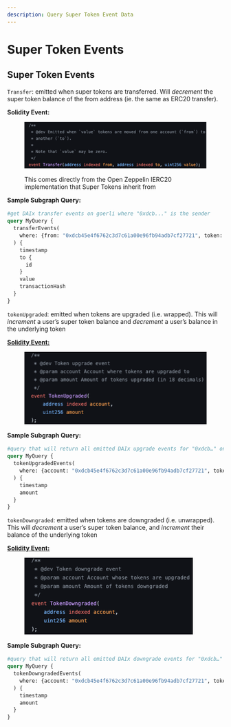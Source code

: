 ```yaml
---
description: Query Super Token Event Data
---
```


# Super Token Events

## Super Token Events

`Transfer`: emitted when super tokens are transferred. Will _decrement_ the super token balance of the from address (ie. the same as ERC20 transfer).

**Solidity Event:**

<figure><img src="../../../.gitbook/assets/Screen Shot 2022-11-29 at 9.58.15 AM.png" alt=""><figcaption><p>This comes directly from the Open Zeppelin IERC20 implementation that Super Tokens inherit from</p></figcaption></figure>

**Sample Subgraph Query:**

```graphql
#get DAIx transfer events on goerli where "0xdcb..." is the sender  
query MyQuery {
  transferEvents(
    where: {from: "0xdcb45e4f6762c3d7c61a00e96fb94adb7cf27721", token: "0xf2d68898557ccb2cf4c10c3ef2b034b2a69dad00"}
  ) {
    timestamp
    to {
      id
    }
    value
    transactionHash
  }
}
```

`tokenUpgraded`: emitted when tokens are upgraded (i.e. wrapped). This will _increment_ a user’s super token balance and _decrement_ a user’s balance in the underlying token

[**Solidity Event:**](https://github.com/superfluid-finance/protocol-monorepo/blob/ace5c3186a8880df0e8d9f99db0d02c6fc941ae1/packages/ethereum-contracts/contracts/interfaces/superfluid/ISuperToken.sol#L383)

<figure><img src="../../../.gitbook/assets/Screen Shot 2022-11-29 at 9.59.13 AM.png" alt=""><figcaption></figcaption></figure>

**Sample Subgraph Query:**

```graphql
#query that will return all emitted DAIx upgrade events for "0xdcb…" on goerli
query MyQuery {
  tokenUpgradedEvents(
    where: {account: "0xdcb45e4f6762c3d7c61a00e96fb94adb7cf27721", token: "0xf2d68898557ccb2cf4c10c3ef2b034b2a69dad00"}
  ) {
    timestamp
    amount
  }
}
```

`tokenDowngraded`: emitted when tokens are downgraded (i.e. unwrapped). This will _decrement_ a user’s super token balance, and _increment_ their balance of the underlying token

[**Solidity Event:**](https://github.com/superfluid-finance/protocol-monorepo/blob/ace5c3186a8880df0e8d9f99db0d02c6fc941ae1/packages/ethereum-contracts/contracts/interfaces/superfluid/ISuperToken.sol#L400)

<figure><img src="../../../.gitbook/assets/Screen Shot 2022-11-29 at 9.59.45 AM.png" alt=""><figcaption></figcaption></figure>

**Sample Subgraph Query:**

```graphql
#query that will return all emitted DAIx downgrade events for "0xdcb…" on goerli
query MyQuery {
  tokenDowngradedEvents(
    where: {account: "0xdcb45e4f6762c3d7c61a00e96fb94adb7cf27721", token: "0xf2d68898557ccb2cf4c10c3ef2b034b2a69dad00"}
  ) {
    timestamp
    amount
  }
}
```
